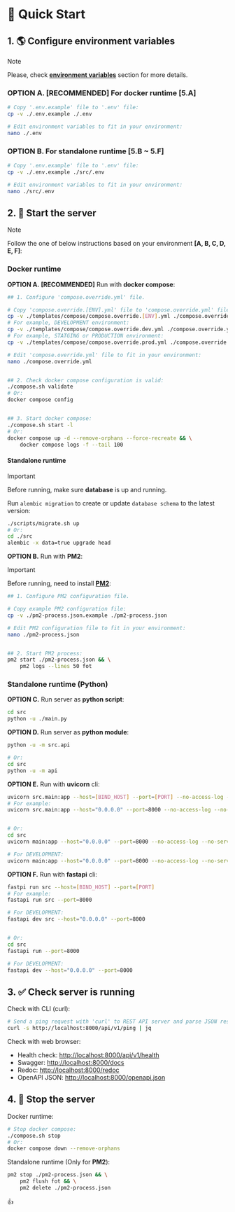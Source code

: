 # 🏃 Quick Start

## 1. 🌎 Configure environment variables

> [!NOTE]
> Please, check **[environment variables](./configuration.md#-environment-variables)** section for more details.

### **OPTION A.** **[RECOMMENDED]** For **docker** runtime **[5.A]**

```sh
# Copy '.env.example' file to '.env' file:
cp -v ./.env.example ./.env

# Edit environment variables to fit in your environment:
nano ./.env
```

### **OPTION B.** For **standalone** runtime **[5.B ~ 5.F]**

```sh
# Copy '.env.example' file to '.env' file:
cp -v ./.env.example ./src/.env

# Edit environment variables to fit in your environment:
nano ./src/.env
```

## 2. 🏁 Start the server

> [!NOTE]
> Follow the one of below instructions based on your environment **[A, B, C, D, E, F]**:

### Docker runtime

**OPTION A.** **[RECOMMENDED]** Run with **docker compose**:

```sh
## 1. Configure 'compose.override.yml' file.

# Copy 'compose.override.[ENV].yml' file to 'compose.override.yml' file:
cp -v ./templates/compose/compose.override.[ENV].yml ./compose.override.yml
# For example, DEVELOPMENT environment:
cp -v ./templates/compose/compose.override.dev.yml ./compose.override.yml
# For example, STATGING or PRODUCTION environment:
cp -v ./templates/compose/compose.override.prod.yml ./compose.override.yml

# Edit 'compose.override.yml' file to fit in your environment:
nano ./compose.override.yml


## 2. Check docker compose configuration is valid:
./compose.sh validate
# Or:
docker compose config


## 3. Start docker compose:
./compose.sh start -l
# Or:
docker compose up -d --remove-orphans --force-recreate && \
    docker compose logs -f --tail 100
```

#### Standalone runtime

> [!IMPORTANT]
> Before running, make sure **database** is up and running.

Run `alembic migration` to create or update `database schema` to the latest version:

```sh
./scripts/migrate.sh up
# Or:
cd ./src
alembic -x data=true upgrade head
```

**OPTION B.** Run with **PM2**:

> [!IMPORTANT]
> Before running, need to install [**PM2**](https://pm2.keymetrics.io/docs/usage/quick-start):

```bash
## 1. Configure PM2 configuration file.

# Copy example PM2 configuration file:
cp -v ./pm2-process.json.example ./pm2-process.json

# Edit PM2 configuration file to fit in your environment:
nano ./pm2-process.json


## 2. Start PM2 process:
pm2 start ./pm2-process.json && \
    pm2 logs --lines 50 fot
```

### Standalone runtime (Python)

**OPTION C.** Run server as **python script**:

```sh
cd src
python -u ./main.py
```

**OPTION D.** Run server as **python module**:

```sh
python -u -m src.api

# Or:
cd src
python -u -m api
```

**OPTION E.** Run with **uvicorn** cli:

```sh
uvicorn src.main:app --host=[BIND_HOST] --port=[PORT] --no-access-log --no-server-header --proxy-headers --forwarded-allow-ips="*"
# For example:
uvicorn src.main:app --host="0.0.0.0" --port=8000 --no-access-log --no-server-header --proxy-headers --forwarded-allow-ips="*"


# Or:
cd src
uvicorn main:app --host="0.0.0.0" --port=8000 --no-access-log --no-server-header --proxy-headers --forwarded-allow-ips="*"

# For DEVELOPMENT:
uvicorn main:app --host="0.0.0.0" --port=8000 --no-access-log --no-server-header --proxy-headers --forwarded-allow-ips="*" --reload --reload-include="*.yml" --reload-include=".env"
```

**OPTION F.** Run with **fastapi** cli:

```sh
fastpi run src --host=[BIND_HOST] --port=[PORT]
# For example:
fastapi run src --port=8000

# For DEVELOPMENT:
fastapi dev src --host="0.0.0.0" --port=8000


# Or:
cd src
fastapi run --port=8000

# For DEVELOPMENT:
fastapi dev --host="0.0.0.0" --port=8000
```

## 3. ✅ Check server is running

Check with CLI (curl):

```sh
# Send a ping request with 'curl' to REST API server and parse JSON response with 'jq':
curl -s http://localhost:8000/api/v1/ping | jq
```

Check with web browser:

- Health check: <http://localhost:8000/api/v1/health>
- Swagger: <http://localhost:8000/docs>
- Redoc: <http://localhost:8000/redoc>
- OpenAPI JSON: <http://localhost:8000/openapi.json>

## 4. 🛑 Stop the server

Docker runtime:

```sh
# Stop docker compose:
./compose.sh stop
# Or:
docker compose down --remove-orphans
```

Standalone runtime (Only for **PM2**):

```sh
pm2 stop ./pm2-process.json && \
    pm2 flush fot && \
    pm2 delete ./pm2-process.json
```

👍
